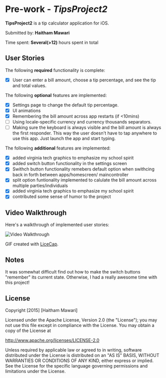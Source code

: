 # Pre-work - *TipsProject2*

**TipsProject2** is a tip calculator application for iOS.

Submitted by: **Haitham Mawari**

Time spent: **Several(>12)** hours spent in total

## User Stories

The following **required** functionality is complete:
* [x] User can enter a bill amount, choose a tip percentage, and see the tip and total values.

The following **optional** features are implemented:
* [x] Settings page to change the default tip percentage.
* [x] UI animations
* [x] Remembering the bill amount across app restarts (if <10mins)
* [ ] Using locale-specific currency and currency thousands separators.
* [ ] Making sure the keyboard is always visible and the bill amount is always the first responder. This way the user doesn't have to tap anywhere to use this app. Just launch the app and start typing.

The following **additional** features are implemented:
- [x] added virginia tech graphics to emphasize my school spirit
- [x] added switch button functionality in the settings screen
- [x] Swithch button functionality remebers default option when swithcing back in forth between apps/homescreen/     maincontroller
- [x] split option funtionality implemented to calulate the bill amount across multiple parties/individuals
- [x] added virginia tech graphics to emphasize my school spirit
- [x] contributed some sense of humor to the project

## Video Walkthrough 

Here's a walkthrough of implemented user stories:



<img src='http://i.imgur.com/57YY0bY.gif' title='Video Walkthrough' width='' alt='Video Walkthrough' />

GIF created with [LiceCap](http://www.cockos.com/licecap/).

## Notes

It was somewhat difficult find out how to make the switch buttons "remember" its current state. Otherwise, I had a really awesome time with this project! 


## License

Copyright [2015] [Haitham Mawari]

Licensed under the Apache License, Version 2.0 (the "License");
you may not use this file except in compliance with the License.
You may obtain a copy of the License at

http://www.apache.org/licenses/LICENSE-2.0

Unless required by applicable law or agreed to in writing, software
distributed under the License is distributed on an "AS IS" BASIS,
WITHOUT WARRANTIES OR CONDITIONS OF ANY KIND, either express or implied.
See the License for the specific language governing permissions and
limitations under the License.